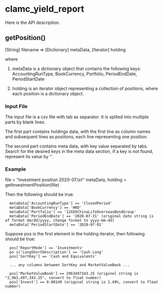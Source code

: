 # clamc_yield_report

Here is the API description.

## getPosition()
[String] filename => [Dictionary] metaData, [Iterator] holding

where

1) metaData is a dictionary object that contains the following keys:
AccountingRunType, BookCurrency, Portfolio, PeriodEndDate, PeriodStartDate

2) holding is an iterator object representing a collection of positions, where each position is a dictionary object.


### Input File
The input file is a csv file with tab as separator. It is splited into multiple parts by blank lines.

The first part contains holdings data, with the first line as column names and subsequent lines as posiitons, each line representing one position.

The second part contains meta data, with key value separated by tabs. Search for the desired keys in the meta data section, if a key is not found, represent its value by ''.


### Example
file = "investment position 2020-07.txt"
metaData, holding = getInvestmentPosition(file)

Then the following should be true:
```
  metaData['AccountingRunType'] == 'ClosedPeriod'
  metaData['BookCurrency'] == 'HKD'
  metaData['Portfolio'] == '12XXXChinaLifeOverseasBondGroup'
  metaData['PeriodEndDate'] == '2020-07-31' (original date string is of format mm/dd/yyyy, change format to yyyy-mm-dd)
  metaData['PeriodStartDate'] == '2020-07-01'
```

Suppose pos is the first element in the holding iterator, then following should be true:

```
  pos['ReportMode'] == 'Investments'
  po s['LongShortDescription'] == 'Cash Long'
  pos['SortKey'] == 'Cash and Equivalents'

  ... any columns between SortKey and MarketValueBook ...

  pos['MarketValueBook'] == 2963497343.25 (original string is "2,963,497,343.25", convert to float number)
  pos['Invest'] == 0.00149 (original string is 1.49%, convert to float number)
```
